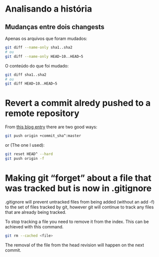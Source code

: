 # Analisando a história

## Mudanças entre dois changests

Apenas os arquivos que foram mudados:

~~~ Bash
git diff --name-only sha1..sha2
# ou
git diff --name-only HEAD~10..HEAD~5
~~~

O conteúdo do que foi mudado:

~~~ Bash
git diff sha1..sha2
# ou
git diff HEAD~10..HEAD~5
~~~

# Revert a commit alredy pushed to a remote repository

From [this blog entry](http://christoph.ruegg.name/blog/git-howto-revert-a-commit-already-pushed-to-a-remote-reposit.html) there are two good ways:

~~~ Bash
git push origin +commit_sha^:master
~~~

or (The one I used):

~~~ Bash
git reset HEAD^ --hard
git push origin -f
~~~

# Making git “forget” about a file that was tracked but is now in .gitignore

.gitignore will prevent untracked files from being added (without an add -f) to the set of files tracked by git, however git will continue to track any files that are already being tracked.

To stop tracking a file you need to remove it from the index. This can be achieved with this command.

~~~ Bash
git rm --cached <file>
~~~

The removal of the file from the head revision will happen on the next commit.
